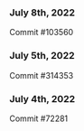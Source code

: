 ### July 8th, 2022

Commit #103560

### July 5th, 2022

Commit #314353


### July 4th, 2022

Commit #72281
